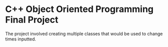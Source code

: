# C++ Object Oriented Programming Final Project

The project involved creating multiple classes that would be used to change times inputted.

